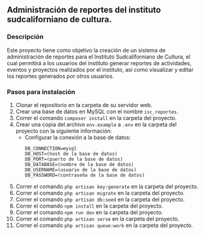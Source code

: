 ## Administración de reportes del instituto sudcaliforniano de cultura.

### Descripción

Este proyecto tiene como objetivo la creación de un sistema de administración de reportes para el Instituto
Sudcaliforniano de Cultura, el cual permitirá a los usuarios del instituto generar reportes de actividades, eventos y
proyectos realizados por el instituto, así como visualizar y editar los reportes generados por otros usuarios.

### Pasos para instalación

1. Clonar el repositorio en la carpeta de su servidor web.
2. Crear una base de datos en MySQL con el nombre `isc_reportes`.
3. Correr el comando `composer install` en la carpeta del proyecto.
4. Crear una copia del archivo `env.example` a `.env` en la carpeta del proyecto con la siguiente información:
    - Configurar la conexión a la base de datos:
        ```
       DB_CONNECTION=mysql
       DB_HOST=(host de la base de datos)
       DB_PORT=(puerto de la base de datos)
       DB_DATABASE=(nombre de la base de datos)
       DB_USERNAME=(usuario de la base de datos)
       DB_PASSWORD=(contraseña de la base de datos)
      ```
5. Correr el comando `php artisan key:generate` en la carpeta del proyecto.
6. Correr el comando `php artisan migrate` en la carpeta del proyecto.
7. Correr el comando `php artisan db:seed` en la carpeta del proyecto.
8. Correr el comando `npm install` en la carpeta del proyecto.
9. Correr el comando `npm run dev` en la carpeta del proyecto.
10. Correr el comando `php artisan serve` en la carpeta del proyecto.
11. Correr el comando `php artisan queue:work` en la carpeta del proyecto.

